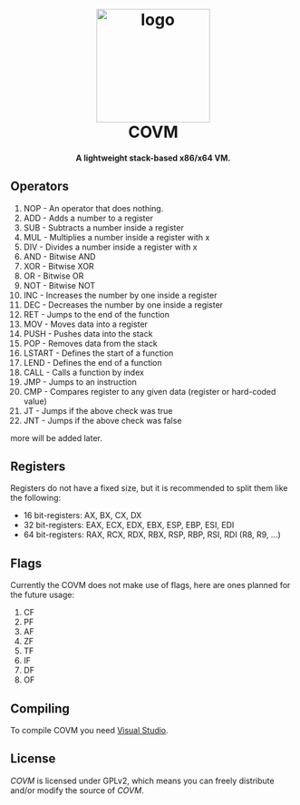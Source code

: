 <h1 align="center">
  <br>
  <a href="https://cwanocak.eu"><img src="https://i.imgur.com/LR2Fr3W.png" alt="logo" width="200"></a>
  <br>
  COVM 
  <br>
</h1>

<h4 align="center">A lightweight stack-based x86/x64 VM.</h4>

## Operators
1.  NOP - An operator that does nothing.
2.  ADD - Adds a number to a register
3.  SUB - Subtracts a number inside a register
4.  MUL - Multiplies a number inside a register with x
5.  DIV - Divides a number inside a register with x
6.  AND - Bitwise AND 
7.  XOR - Bitwise XOR 
8.  OR  - Bitwise OR
9.  NOT - Bitwise NOT
10. INC - Increases the number by one inside a register
11. DEC - Decreases the number by one inside a register
12. RET - Jumps to the end of the function
13. MOV - Moves data into a register 
14. PUSH - Pushes data into the stack
15. POP - Removes data from the stack
16. LSTART - Defines the start of a function
17. LEND - Defines the end of a function
18. CALL - Calls a function by index
19. JMP - Jumps to an instruction
20. CMP - Compares register to any given data (register or hard-coded value)
21. JT - Jumps if the above check was true
22. JNT - Jumps if the above check was false

more will be added later.

## Registers
Registers do not have a fixed size, but it is recommended to split them like the following:
- 16 bit-registers: AX, BX, CX, DX
- 32 bit-registers: EAX, ECX, EDX, EBX, ESP, EBP, ESI, EDI
- 64 bit-registers: RAX, RCX, RDX, RBX, RSP, RBP, RSI, RDI (R8, R9, ...)

## Flags
Currently the COVM does not make use of flags, here are ones planned for the future usage:
1. CF 
2. PF
3. AF
4. ZF
5. TF
6. IF
7. DF
8. OF


## Compiling

To compile COVM you need [Visual Studio](https://www.visualstudio.com).

## License

*COVM* is licensed under GPLv2, which means you can freely distribute and/or modify the source of *COVM*.


